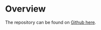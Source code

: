 # Overview

The repository can be found on [Github here](https://github.com/BendDAO/bend-apecoin-staking).

